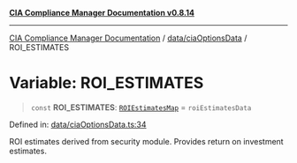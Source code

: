 [**CIA Compliance Manager Documentation v0.8.14**](../../../README.md)

***

[CIA Compliance Manager Documentation](../../../modules.md) / [data/ciaOptionsData](../README.md) / ROI\_ESTIMATES

# Variable: ROI\_ESTIMATES

> `const` **ROI\_ESTIMATES**: [`ROIEstimatesMap`](../../../types/interfaces/ROIEstimatesMap.md) = `roiEstimatesData`

Defined in: [data/ciaOptionsData.ts:34](https://github.com/Hack23/cia-compliance-manager/blob/257dd569f432a46611a1746c832a7e3d29232229/src/data/ciaOptionsData.ts#L34)

ROI estimates derived from security module.
Provides return on investment estimates.
